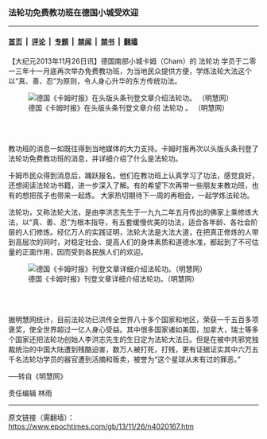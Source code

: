 ### 法轮功免费教功班在德国小城受欢迎

---

#### [首页](../../../..?n4020167) &nbsp;|&nbsp; [评论](../../../../../epoch-comment?n4020167) &nbsp;|&nbsp; [专题](../../../../../epoch-special?n4020167) &nbsp;|&nbsp; [禁闻](../../../../../epoch-news?n4020167) &nbsp;|&nbsp; [禁书](../../../../../books?n4020167) &nbsp;|&nbsp; [翻墙](https://github.com/gfw-breaker/nogfw/blob/master/README.md?n4020167)


<div class="post_content" id="artbody" itemprop="articleBody">
 <!-- article content begin -->
 <p>
  【大纪元2013年11月26日讯】德国南部小城卡姆（Cham）的
  <ok href="https://www.epochtimes.com/gb/tag/%E6%B3%95%E8%BD%AE%E5%8A%9F.html">
   法轮功
  </ok>
  学员于二零一三年十一月底再次举办免费教功班，为当地民众提供方便，学炼法轮大法这个以“真、善、忍”为原则，令人身心升华的东方传统功法。
  <br/>
  <figure aria-describedby="caption-attachment-5669011" class="wp-caption aligncenter" id="attachment_5669011" style="width: 500px">
   <ok href=" https://i.epochtimes.com/assets/uploads/2013/11/1311261800321667.jpg" rel="noreferrer noopener" target="_blank">
    <img alt="德国《卡姆时报》在头版头条刊登文章介绍法轮功。 （明慧网）" class="size-large wp-image-5669011" src="https://i.epochtimes.com/assets/uploads/2013/11/1311261800321667.jpg" title="德国《卡姆时报》在头版头条刊登文章介绍法轮功。 （明慧网）"/>
   </ok>
   <br/><figcaption class="wp-caption-text" id="caption-attachment-5669011">
    德国《卡姆时报》在头版头条刊登文章介绍
    <ok href="https://www.epochtimes.com/gb/tag/%E6%B3%95%E8%BD%AE%E5%8A%9F.html">
     法轮功
    </ok>
    。 （明慧网）
   </figcaption><br/>
  </figure><br/>
 </p>
 <p>
  教功班的消息一如既往得到当地媒体的大力支持。卡姆时报再次以头版头条刊登了法轮功免费教功班的消息，并详细介绍了什么是法轮功。
 </p>
 <p>
  卡姆市民众得到消息后，踊跃报名。他们在教功班上认真学习了功法，感觉良好，还想阅读法轮功书籍，进一步深入了解。有的希望下次再带一些朋友来教功班，也有的想把孩子也带来一起炼。 大家热切期待下一周的再相会，一起学炼法轮功。
 </p>
 <p>
  法轮功，又称法轮大法，是由李洪志先生于一九九二年五月传出的佛家上乘修炼大法，以“真、善、忍”为根本指导，有五套缓慢优美的功法，适合各年龄、各社会阶层的人们修炼。经亿万人的实践证明，法轮大法是大法大道，在把真正修炼的人带到高层次的同时，对稳定社会、提高人们的身体素质和道德水准，都起到了不可估量的正面作用，因而受到各民族人们的欢迎。
  <br/>
  <figure aria-describedby="caption-attachment-5669016" class="wp-caption aligncenter" id="attachment_5669016" style="width: 500px">
   <ok href=" https://i.epochtimes.com/assets/uploads/2013/11/1311261801421667.jpg" rel="noreferrer noopener" target="_blank">
    <img alt="德国《卡姆时报》刊登文章详细介绍法轮功。（明慧网）" class="size-large wp-image-5669016" src="https://i.epochtimes.com/assets/uploads/2013/11/1311261801421667.jpg" title="德国《卡姆时报》刊登文章详细介绍法轮功。（明慧网）"/>
   </ok>
   <br/><figcaption class="wp-caption-text" id="caption-attachment-5669016">
    德国《卡姆时报》刊登文章详细介绍法轮功。（明慧网）
   </figcaption><br/>
  </figure><br/>
 </p>
 <p>
  据明慧网统计，目前法轮功已洪传全世界八十多个国家和地区，荣获一千五百多项褒奖，使全世界超过一亿人身心受益。其中很多国家诸如美国，加拿大，瑞士等多个国家还把法轮功创始人李洪志先生的生日定为法轮大法日。但是在被中共邪党独裁统治的中国大陆遭到残酷迫害，数万人被打死，打残，更有证据证实其中六万五千名法轮功学员的器官遭到活摘和贩卖，被誉为“这个星球从未有过的罪恶。”
 </p>
 <p>
  ──转自《明慧网》
 </p>
 <p>
  责任编辑  林雨
 </p>
 <!-- article content end -->
 <div id="below_article_ad">
 </div>
</div>


---

原文链接（需翻墙）：https://www.epochtimes.com/gb/13/11/26/n4020167.htm